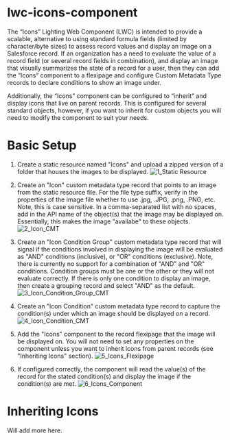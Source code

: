 # lwc-icons-component
The “Icons” Lighting Web Component (LWC) is intended to provide a scalable, alternative to using standard formula fields (limited by character/byte sizes) to assess record values and display an image on a Salesforce record. If an organization has a need to evaluate the value of a record field (or several record fields in combination), and display an image that visually summarizes the state of a record for a user, then they can add the “Icons” component to a flexipage and configure Custom Metadata Type records to declare conditions to show an image under.

Additionally, the “Icons” component can be configured to “inherit” and display icons that live on parent records. This is configured for several standard objects, however, if you want to inherit for custom objects you will need to modify the component to suit your needs.

# Basic Setup
1. Create a static resource named "Icons" and upload a zipped version of a folder that houses the images to be displayed.
![1_Static Resource](https://user-images.githubusercontent.com/43816466/168383434-7e033ff2-262b-4534-b1f3-5973228f46ad.JPG)

2. Create an "Icon" custom metadata type record that points to an image from the static resource file. For the file type suffix, verify in the properties of the image file whether to use .jpg, .JPG, .png, .PNG, etc. Note, this is case sensitive. In a comma-separated list with no spaces, add in the API name of the object(s) that the image may be displayed on. Essentially, this makes the image "availabe" to these objects.
![2_Icon_CMT](https://user-images.githubusercontent.com/43816466/168387212-599b0e02-e5dc-421a-952d-2792422667d4.JPG)

3. Create an "Icon Condition Group" custom metadata type record that will signal if the conditions involved in displaying the image will be evaluated as "AND" conditions (inclusive), or "OR" conditions (exclusive). Note, there is currently no support for a combination of "AND" and "OR" conditions. Condition groups must be one or the other or they will not evaluate correctly. If there is only one condition to display an image, then create a grouping record and select "AND" as the default.
![3_Icon_Condition_Group_CMT](https://user-images.githubusercontent.com/43816466/168387062-06d7a870-fcbc-4f33-8d44-9bc719dec181.JPG)

4. Create an "Icon Condition" custom metadata type record to capture the condition(s) under which an image should be displayed on a record.
![4_Icon_Condition_CMT](https://user-images.githubusercontent.com/43816466/168387316-32320326-0b61-4f6f-8cac-0240b7476171.JPG)

5. Add the "Icons" component to the record flexipage that the image will be displayed on. You will not need to set any properties on the component unless you want to inherit icons from parent records (see "Inheriting Icons" section).
![5_Icons_Flexipage](https://user-images.githubusercontent.com/43816466/168386610-6436af88-22ff-4b04-8881-434edb697ce5.JPG)

6. If configured correctly, the component will read the value(s) of the record for the stated condition(s) and display the image if the condition(s) are met.
![6_Icons_Component](https://user-images.githubusercontent.com/43816466/168387750-de9c7194-9f75-4d39-85f0-246b3b4052c7.JPG)

# Inheriting Icons

Will add more here.
